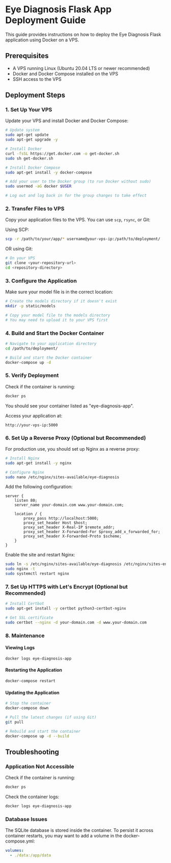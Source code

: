 # Eye Diagnosis Flask App Deployment Guide

This guide provides instructions on how to deploy the Eye Diagnosis Flask application using Docker on a VPS.

## Prerequisites

- A VPS running Linux (Ubuntu 20.04 LTS or newer recommended)
- Docker and Docker Compose installed on the VPS
- SSH access to the VPS

## Deployment Steps

### 1. Set Up Your VPS

Update your VPS and install Docker and Docker Compose:

```bash
# Update system
sudo apt-get update
sudo apt-get upgrade -y

# Install Docker
curl -fsSL https://get.docker.com -o get-docker.sh
sudo sh get-docker.sh

# Install Docker Compose
sudo apt-get install -y docker-compose

# Add your user to the Docker group (to run Docker without sudo)
sudo usermod -aG docker $USER

# Log out and log back in for the group changes to take effect
```

### 2. Transfer Files to VPS

Copy your application files to the VPS. You can use `scp`, `rsync`, or Git:

Using SCP:
```bash
scp -r /path/to/your/app/* username@your-vps-ip:/path/to/deployment/
```

OR using Git:
```bash
# On your VPS
git clone <your-repository-url>
cd <repository-directory>
```

### 3. Configure the Application

Make sure your model file is in the correct location:
```bash
# Create the models directory if it doesn't exist
mkdir -p static/models

# Copy your model file to the models directory
# You may need to upload it to your VPS first
```

### 4. Build and Start the Docker Container

```bash
# Navigate to your application directory
cd /path/to/deployment/

# Build and start the Docker container
docker-compose up -d
```

### 5. Verify Deployment

Check if the container is running:
```bash
docker ps
```

You should see your container listed as "eye-diagnosis-app".

Access your application at:
```
http://your-vps-ip:5000
```

### 6. Set Up a Reverse Proxy (Optional but Recommended)

For production use, you should set up Nginx as a reverse proxy:

```bash
# Install Nginx
sudo apt-get install -y nginx

# Configure Nginx
sudo nano /etc/nginx/sites-available/eye-diagnosis
```

Add the following configuration:
```nginx
server {
    listen 80;
    server_name your-domain.com www.your-domain.com;

    location / {
        proxy_pass http://localhost:5000;
        proxy_set_header Host $host;
        proxy_set_header X-Real-IP $remote_addr;
        proxy_set_header X-Forwarded-For $proxy_add_x_forwarded_for;
        proxy_set_header X-Forwarded-Proto $scheme;
    }
}
```

Enable the site and restart Nginx:
```bash
sudo ln -s /etc/nginx/sites-available/eye-diagnosis /etc/nginx/sites-enabled/
sudo nginx -t
sudo systemctl restart nginx
```

### 7. Set Up HTTPS with Let's Encrypt (Optional but Recommended)

```bash
# Install Certbot
sudo apt-get install -y certbot python3-certbot-nginx

# Get SSL certificate
sudo certbot --nginx -d your-domain.com -d www.your-domain.com
```

### 8. Maintenance

#### Viewing Logs
```bash
docker logs eye-diagnosis-app
```

#### Restarting the Application
```bash
docker-compose restart
```

#### Updating the Application
```bash
# Stop the container
docker-compose down

# Pull the latest changes (if using Git)
git pull

# Rebuild and start the container
docker-compose up -d --build
```

## Troubleshooting

### Application Not Accessible
Check if the container is running:
```bash
docker ps
```

Check the container logs:
```bash
docker logs eye-diagnosis-app
```

### Database Issues
The SQLite database is stored inside the container. To persist it across container restarts, you may want to add a volume in the docker-compose.yml:
```yaml
volumes:
  - ./data:/app/data
``` 